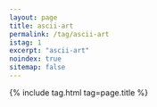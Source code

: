 ```yaml
---
layout: page
title: ascii-art
permalink: /tag/ascii-art
istag: 1
excerpt: "ascii-art"
noindex: true
sitemap: false
---
```


{% include tag.html tag=page.title %}
